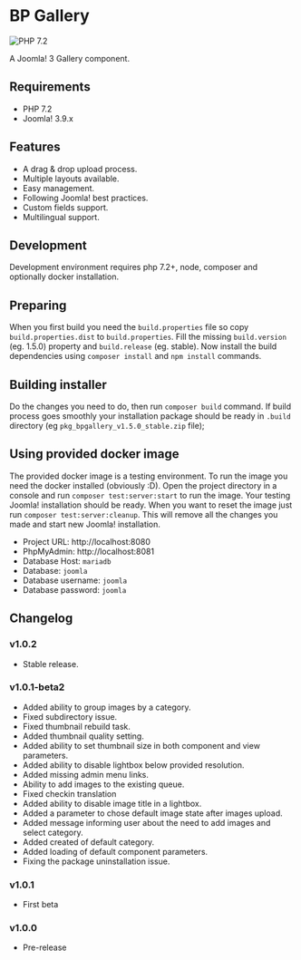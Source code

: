 # BP Gallery

![PHP 7.2](https://github.com/bpextensions/bpgallery/workflows/PHP%207.2-8.0/badge.svg)

A Joomla! 3 Gallery component.

## Requirements

- PHP 7.2
- Joomla! 3.9.x

## Features
- A drag & drop upload process.
- Multiple layouts available.
- Easy management.
- Following Joomla! best practices.
- Custom fields support.
- Multilingual support.

## Development
Development environment requires php 7.2+, node, composer and optionally docker installation.

## Preparing
When you first build you need the `build.properties` file so copy `build.properties.dist` to `build.properties`.
Fill the missing `build.version` (eg. 1.5.0) property and `build.release` (eg. stable).
Now install the build dependencies using `composer install` and `npm install` commands.

## Building installer
Do the changes you need to do, then run `composer build` command. If build process goes smoothly your installation
package should be ready in `.build` directory (eg `pkg_bpgallery_v1.5.0_stable.zip` file);

## Using provided docker image
The provided docker image is a testing environment. To run the image you need the docker installed (obviously :D).
Open the project directory in a console and run `composer test:server:start` to run the image.
Your testing Joomla! installation should be ready.
When you want to reset the image just run `composer test:server:cleanup`. This will remove all the changes you made and start new Joomla! installation.

- Project URL: http://localhost:8080
- PhpMyAdmin: http://localhost:8081
- Database Host: `mariadb`
- Database: `joomla`
- Database username: `joomla`
- Database password: `joomla`


## Changelog

### v1.0.2
- Stable release.

### v1.0.1-beta2
- Added ability to group images by a category.
- Fixed subdirectory issue.
- Fixed thumbnail rebuild task.
- Added thumbnail quality setting.
- Added ability to set thumbnail size in both component and view parameters.
- Added ability to disable lightbox below provided resolution.
- Added missing admin menu links.
- Ability to add images to the existing queue.
- Fixed checkin translation
- Added ability to disable image title in a lightbox.
- Added a parameter to chose default image state after images upload.
- Added message informing user about the need to add images and select category.
- Added created of default category.
- Added loading of default component parameters.
- Fixing the package uninstallation issue.


### v1.0.1
- First beta

### v1.0.0
- Pre-release